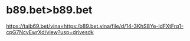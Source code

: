 # b89.bet>b89.bet
https://taib69.bet/vina=https:/b89.bet.vina/file/d/14-3KhS8Ye-ldFXtFrq1-cpG7NcvEwrXd/view?usp=drivesdk
